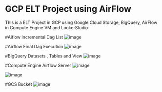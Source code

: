 # GCP ELT Project using AirFlow
This is a ELT Project in GCP using Google Cloud Storage, BigQuery, AirFlow in Compute Engine VM and LookerStudio

#Aiflow Incremental Dag List
![image](https://github.com/user-attachments/assets/a2e46167-71b3-4ff7-8c72-ac3bcfde44ce)

#Airflow Final Dag Execution
![image](https://github.com/user-attachments/assets/148bc2e4-6f9c-4b0a-9385-a9fe7331c92c)

#BigQuery Datasets , Tables and View
![image](https://github.com/user-attachments/assets/efd3939b-b95b-42e3-8ae1-fa0938c3b76c)

#Compute Engine Airflow Server
![image](https://github.com/user-attachments/assets/1ac8209a-a66f-402e-b47d-426965063f19)

![image](https://github.com/user-attachments/assets/3112d03a-6b29-4869-9268-6e2e9e3c0e53)


#GCS Bucket
![image](https://github.com/user-attachments/assets/bad02cbe-7464-4aa4-89c1-53f8778757fb)

